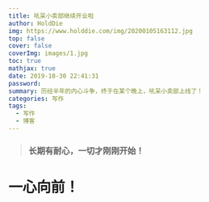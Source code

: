 ```yaml
---
title: 吼呆小卖部继续开业啦
author: HoldDie
img: https://www.holddie.com/img/20200105163112.jpg
top: false
cover: false
coverImg: images/1.jpg
toc: true
mathjax: true
date: 2019-10-30 22:41:31
password:
summary: 历经半年的内心斗争，终于在某个晚上，吼呆小卖部上线了！
categories: 写作
tags:
  - 写作
  - 博客
---
```




> ### **长期有耐心，一切才刚刚开始！**





# 一心向前！